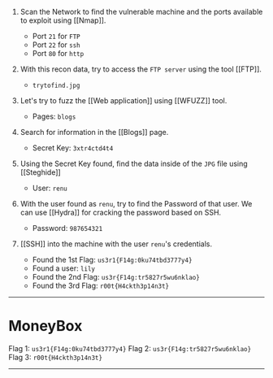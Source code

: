 1. Scan the Network to find the vulnerable machine and the ports available to exploit using [[Nmap]].
	* Port `21` for `FTP`
	* Port `22` for `ssh`
	* Port `80` for `http`

2. With this recon data, try to access the `FTP server` using the tool [[FTP]]. 
	* `trytofind.jpg`

3. Let's try to fuzz the [[Web application]] using [[WFUZZ]] tool.
	* Pages: `blogs`

4. Search for information in the [[Blogs]] page.
	* Secret Key: `3xtr4ctd4t4`

5. Using the Secret Key found, find the data inside of the `JPG` file using [[Steghide]]
	* User: `renu`

6. With the user found as `renu`, try to find the Password of that user. We can use [[Hydra]] for cracking the password based on SSH.
	* Password: `987654321`

7. [[SSH]] into the machine with the user `renu`'s credentials.
	* Found the 1st Flag: `us3r1{F14g:0ku74tbd3777y4}`
	* Found a user: `lily`
	* Found the 2nd Flag: `us3r{F14g:tr5827r5wu6nklao}`
	* Found the 3rd Flag: `r00t{H4ckth3p14n3t}`

--------
# MoneyBox

Flag 1: `us3r1{F14g:0ku74tbd3777y4}`
Flag 2: `us3r{F14g:tr5827r5wu6nklao}`
Flag 3: `r00t{H4ckth3p14n3t}`

------

